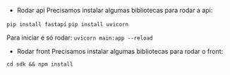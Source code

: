 - Rodar api
Precisamos instalar algumas bibliotecas para rodar a api:

`pip install fastapi`
`pip install uvicorn`

Para iniciar é só rodar:
`uvicorn main:app --reload`


- Rodar front
Precisamos instalar algumas bibliotecas para rodar o front:

`cd sdk && npm install`
